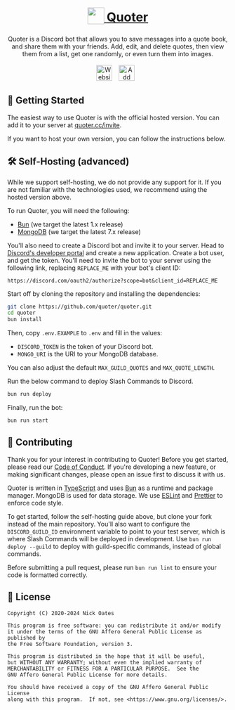<div align="center">
	<h1>
		<a href="https://quoter.cc">
			<sub>
				<img
					src="https://github.com/quoter/quoter/assets/58091943/8a14590e-3f58-4cda-9553-d54c28f94ace"
					height="38"
				/>
			</sub>
			Quoter
		</a>
	</h1>
	Quoter is a Discord bot that allows you to save messages into a quote book,
	and share them with your friends. Add, edit, and delete quotes, then view
	them from a list, get one randomly, or even turn them into images.
    <br /><br />
	<a href="https://quoter.cc"
		><img
			src="https://github.com/quoter/quoter/assets/58091943/ae28168a-a967-4442-a878-5e26a8ab606c"
			alt="Website"
			height="36"
	/></a>
	&ensp;
	<a href="https://quoter.cc/invite"
		><img
			src="https://github.com/quoter/quoter/assets/58091943/b9af1f68-6279-44cb-8d4f-9f7ee85e74f6"
			alt="Add to Discord"
			height="36"
	/></a>
	&ensp;
</div>

## 🚀 Getting Started

The easiest way to use Quoter is with the official hosted version. You can add it to your server at [quoter.cc/invite](https://quoter.cc/invite).

If you want to host your own version, you can follow the instructions below.

## 🛠️ Self-Hosting (advanced)

While we support self-hosting, we do not provide any support for it. If you are not familiar with the technologies used, we recommend using the hosted version above.

To run Quoter, you will need the following:

-   [Bun](https://bun.sh) (we target the latest 1.x release)
-   [MongoDB](https://www.mongodb.com) (we target the latest 7.x release)

You'll also need to create a Discord bot and invite it to your server. Head to [Discord's developer portal](https://discord.com/developers/applications) and create a new application. Create a bot user, and get the token. You'll need to invite the bot to your server using the following link, replacing `REPLACE_ME` with your bot's client ID:

```
https://discord.com/oauth2/authorize?scope=bot&client_id=REPLACE_ME
```

Start off by cloning the repository and installing the dependencies:

```bash
git clone https://github.com/quoter/quoter.git
cd quoter
bun install
```

Then, copy `.env.EXAMPLE` to `.env` and fill in the values:

-   `DISCORD_TOKEN` is the token of your Discord bot.
-   `MONGO_URI` is the URI to your MongoDB database.

You can also adjust the default `MAX_GUILD_QUOTES` and `MAX_QUOTE_LENGTH`.

Run the below command to deploy Slash Commands to Discord.

```bash
bun run deploy
```

Finally, run the bot:

```bash
bun run start
```

## 🤝 Contributing

Thank you for your interest in contributing to Quoter! Before you get started, please read our [Code of Conduct](CODE_OF_CONDUCT.md). If you're developing a new feature, or making significant changes, please open an issue first to discuss it with us.

Quoter is written in [TypeScript](https://www.typescriptlang.org) and uses [Bun](https://bun.sh) as a runtime and package manager. MongoDB is used for data storage. We use [ESLint](https://eslint.org) and [Prettier](https://prettier.io) to enforce code style.

To get started, follow the self-hosting guide above, but clone your fork instead of the main repository. You'll also want to configure the `DISCORD_GUILD_ID` environment variable to point to your test server, which is where Slash Commands will be deployed in development. Use `bun run deploy --guild` to deploy with guild-specific commands, instead of global commands.

Before submitting a pull request, please run `bun run lint` to ensure your code is formatted correctly.

## 📜 License

    Copyright (C) 2020-2024 Nick Oates

    This program is free software: you can redistribute it and/or modify
    it under the terms of the GNU Affero General Public License as published by
    the Free Software Foundation, version 3.

    This program is distributed in the hope that it will be useful,
    but WITHOUT ANY WARRANTY; without even the implied warranty of
    MERCHANTABILITY or FITNESS FOR A PARTICULAR PURPOSE.  See the
    GNU Affero General Public License for more details.

    You should have received a copy of the GNU Affero General Public License
    along with this program.  If not, see <https://www.gnu.org/licenses/>.
